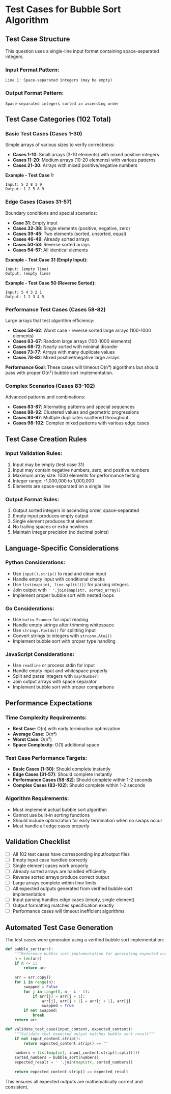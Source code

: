 # Test Cases for Bubble Sort Algorithm

## Test Case Structure
This question uses a single-line input format containing space-separated integers.

### Input Format Pattern:
```
Line 1: Space-separated integers (may be empty)
```

### Output Format Pattern:
```
Space-separated integers sorted in ascending order
```

## Test Case Categories (102 Total)

### Basic Test Cases (Cases 1-30)
Simple arrays of various sizes to verify correctness:
- **Cases 1-10**: Small arrays (3-10 elements) with mixed positive integers
- **Cases 11-20**: Medium arrays (10-20 elements) with various patterns
- **Cases 21-30**: Arrays with mixed positive/negative numbers

**Example - Test Case 1:**
```
Input: 5 2 8 1 9
Output: 1 2 5 8 9
```

### Edge Cases (Cases 31-57)
Boundary conditions and special scenarios:
- **Case 31**: Empty input
- **Cases 32-38**: Single elements (positive, negative, zero)
- **Cases 39-45**: Two elements (sorted, unsorted, equal)
- **Cases 46-49**: Already sorted arrays
- **Cases 50-53**: Reverse sorted arrays  
- **Cases 54-57**: All identical elements

**Example - Test Case 31 (Empty Input):**
```
Input: (empty line)
Output: (empty line)
```

**Example - Test Case 50 (Reverse Sorted):**
```
Input: 5 4 3 2 1
Output: 1 2 3 4 5
```

### Performance Test Cases (Cases 58-82)
Large arrays that test algorithm efficiency:
- **Cases 58-62**: Worst case - reverse sorted large arrays (100-1000 elements)
- **Cases 63-67**: Random large arrays (100-1000 elements)
- **Cases 68-72**: Nearly sorted with minimal disorder
- **Cases 73-77**: Arrays with many duplicate values
- **Cases 78-82**: Mixed positive/negative large arrays

**Performance Goal**: These cases will timeout O(n³) algorithms but should pass with proper O(n²) bubble sort implementation.

### Complex Scenarios (Cases 83-102)
Advanced patterns and combinations:
- **Cases 83-87**: Alternating patterns and special sequences
- **Cases 88-92**: Clustered values and geometric progressions
- **Cases 93-97**: Multiple duplicates scattered throughout
- **Cases 98-102**: Complex mixed patterns with various edge cases

## Test Case Creation Rules

### Input Validation Rules:
1. Input may be empty (test case 31)
2. Input may contain negative numbers, zero, and positive numbers
3. Maximum array size: 1000 elements for performance testing
4. Integer range: -1,000,000 to 1,000,000
5. Elements are space-separated on a single line

### Output Format Rules:
1. Output sorted integers in ascending order, space-separated
2. Empty input produces empty output
3. Single element produces that element
4. No trailing spaces or extra newlines
5. Maintain integer precision (no decimal points)

## Language-Specific Considerations

### Python Considerations:
- Use `input().strip()` to read and clean input
- Handle empty input with conditional checks
- Use `list(map(int, line.split()))` for parsing integers
- Join output with `' '.join(map(str, sorted_array))`
- Implement proper bubble sort with nested loops

### Go Considerations:
- Use `bufio.Scanner` for input reading
- Handle empty strings after trimming whitespace
- Use `strings.Fields()` for splitting input
- Convert strings to integers with `strconv.Atoi()`
- Implement bubble sort with proper type handling

### JavaScript Considerations:
- Use `readline` or process.stdin for input
- Handle empty input and whitespace properly
- Split and parse integers with `map(Number)`
- Join output arrays with space separator
- Implement bubble sort with proper comparisons

## Performance Expectations

### Time Complexity Requirements:
- **Best Case**: O(n) with early termination optimization
- **Average Case**: O(n²) 
- **Worst Case**: O(n²)
- **Space Complexity**: O(1) additional space

### Test Case Performance Targets:
- **Basic Cases (1-30)**: Should complete instantly
- **Edge Cases (31-57)**: Should complete instantly  
- **Performance Cases (58-82)**: Should complete within 1-2 seconds
- **Complex Cases (83-102)**: Should complete within 1-2 seconds

### Algorithm Requirements:
- Must implement actual bubble sort algorithm
- Cannot use built-in sorting functions
- Should include optimization for early termination when no swaps occur
- Must handle all edge cases properly

## Validation Checklist
- [ ] All 102 test cases have corresponding input/output files
- [ ] Empty input case handled correctly
- [ ] Single element cases work properly
- [ ] Already sorted arrays are handled efficiently
- [ ] Reverse sorted arrays produce correct output
- [ ] Large arrays complete within time limits
- [ ] All expected outputs generated from verified bubble sort implementation
- [ ] Input parsing handles edge cases (empty, single element)
- [ ] Output formatting matches specification exactly
- [ ] Performance cases will timeout inefficient algorithms

## Automated Test Case Generation
The test cases were generated using a verified bubble sort implementation:

```python
def bubble_sort(arr):
    """Reference bubble sort implementation for generating expected outputs"""
    n = len(arr)
    if n <= 1:
        return arr
    
    arr = arr.copy()
    for i in range(n):
        swapped = False
        for j in range(0, n - i - 1):
            if arr[j] > arr[j + 1]:
                arr[j], arr[j + 1] = arr[j + 1], arr[j]
                swapped = True
        if not swapped:
            break
    return arr

def validate_test_case(input_content, expected_content):
    """Validate that expected output matches bubble sort result"""
    if not input_content.strip():
        return expected_content.strip() == ""
    
    numbers = list(map(int, input_content.strip().split()))
    sorted_numbers = bubble_sort(numbers)
    expected_result = ' '.join(map(str, sorted_numbers))
    
    return expected_content.strip() == expected_result
```

This ensures all expected outputs are mathematically correct and consistent.
